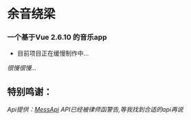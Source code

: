# 余音绕梁

### 一个基于Vue 2.6.10 的音乐app

* 目前项目正在缓慢制作中...


*很慢很慢...*

## 特别鸣谢：


*Api提供：[MessApi](https://messoer.github.io/mess-api-doc/#/)*
*API已经被律师函警告,等我找到合适的api再说*

